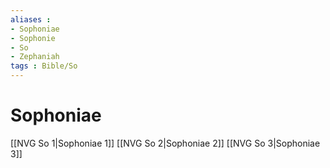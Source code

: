 ```yaml
---
aliases : 
- Sophoniae
- Sophonie
- So
- Zephaniah
tags : Bible/So
---
```


# Sophoniae

[[NVG So 1|Sophoniae 1]]
[[NVG So 2|Sophoniae 2]]
[[NVG So 3|Sophoniae 3]]
